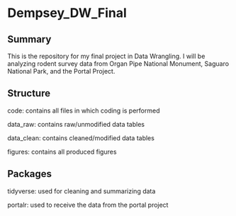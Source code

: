 # Dempsey_DW_Final

## Summary

This is the repository for my final project in Data Wrangling. I will be analyzing rodent survey data from Organ Pipe National Monument, Saguaro National Park, and the Portal Project.

## Structure

code: contains all files in which coding is performed

data_raw: contains raw/unmodified data tables

data_clean: contains cleaned/modified data tables

figures: contains all produced figures

## Packages

tidyverse: used for cleaning and summarizing data

portalr: used to receive the data from the portal project
